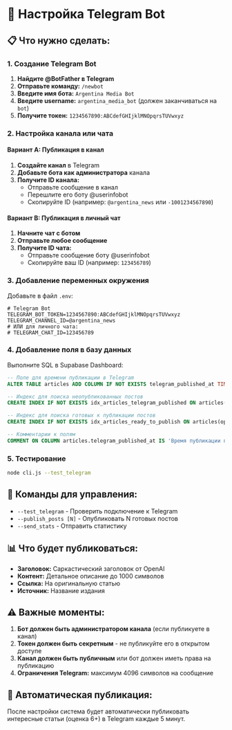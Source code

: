 # 🤖 Настройка Telegram Bot

## 📋 Что нужно сделать:

### 1. Создание Telegram Bot

1. **Найдите @BotFather в Telegram**
2. **Отправьте команду:** `/newbot`
3. **Введите имя бота:** `Argentina Media Bot`
4. **Введите username:** `argentina_media_bot` (должен заканчиваться на `bot`)
5. **Получите токен:** `1234567890:ABCdefGHIjklMNOpqrsTUVwxyz`

### 2. Настройка канала или чата

#### Вариант A: Публикация в канал
1. **Создайте канал** в Telegram
2. **Добавьте бота как администратора** канала
3. **Получите ID канала:**
   - Отправьте сообщение в канал
   - Перешлите его боту @userinfobot
   - Скопируйте ID (например: `@argentina_news` или `-1001234567890`)

#### Вариант B: Публикация в личный чат
1. **Начните чат с ботом**
2. **Отправьте любое сообщение**
3. **Получите ID чата:**
   - Отправьте сообщение боту @userinfobot
   - Скопируйте ваш ID (например: `123456789`)

### 3. Добавление переменных окружения

Добавьте в файл `.env`:

```env
# Telegram Bot
TELEGRAM_BOT_TOKEN=1234567890:ABCdefGHIjklMNOpqrsTUVwxyz
TELEGRAM_CHANNEL_ID=@argentina_news
# ИЛИ для личного чата:
# TELEGRAM_CHAT_ID=123456789
```

### 4. Добавление поля в базу данных

Выполните SQL в Supabase Dashboard:

```sql
-- Поле для времени публикации в Telegram
ALTER TABLE articles ADD COLUMN IF NOT EXISTS telegram_published_at TIMESTAMP WITH TIME ZONE;

-- Индекс для поиска неопубликованных постов
CREATE INDEX IF NOT EXISTS idx_articles_telegram_published ON articles(telegram_published_at) WHERE telegram_published_at IS NULL;

-- Индекс для поиска готовых к публикации постов
CREATE INDEX IF NOT EXISTS idx_articles_ready_to_publish ON articles(openai_should_post, telegram_published_at) WHERE openai_should_post = true AND telegram_published_at IS NULL;

-- Комментарии к полям
COMMENT ON COLUMN articles.telegram_published_at IS 'Время публикации поста в Telegram';
```

### 5. Тестирование

```bash
node cli.js --test_telegram
```

## 🔧 Команды для управления:

- `--test_telegram` - Проверить подключение к Telegram
- `--publish_posts [N]` - Опубликовать N готовых постов
- `--send_stats` - Отправить статистику

## 📊 Что будет публиковаться:

- **Заголовок:** Саркастический заголовок от OpenAI
- **Контент:** Детальное описание до 1000 символов
- **Ссылка:** На оригинальную статью
- **Источник:** Название издания

## ⚠️ Важные моменты:

1. **Бот должен быть администратором канала** (если публикуете в канал)
2. **Токен должен быть секретным** - не публикуйте его в открытом доступе
3. **Канал должен быть публичным** или бот должен иметь права на публикацию
4. **Ограничения Telegram:** максимум 4096 символов на сообщение

## 🚀 Автоматическая публикация:

После настройки система будет автоматически публиковать интересные статьи (оценка 6+) в Telegram каждые 5 минут. 